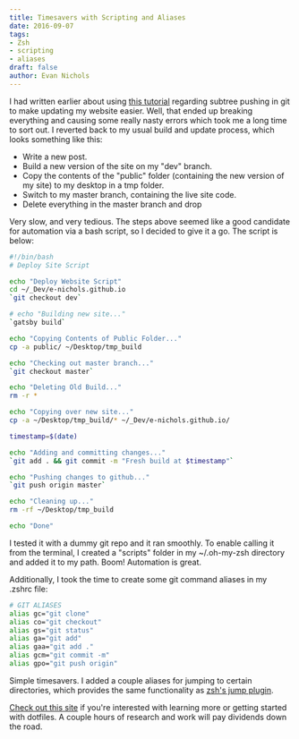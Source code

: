 ```yaml
---
title: Timesavers with Scripting and Aliases
date: 2016-09-07
tags:
- Zsh
- scripting
- aliases
draft: false
author: Evan Nichols
---
```


I had written earlier about using [this tutorial][1] regarding subtree pushing in git to make updating my website easier. Well, that ended up breaking everything and causing some really nasty errors which took me a long time to sort out. I reverted back to my usual build and update process, which looks something like this:

- Write a new post.
- Build a new version of the site on my "dev" branch.
- Copy the contents of the "public" folder (containing the new version of my site) to my desktop in a tmp folder.
- Switch to my master branch, containing the live site code.
- Delete everything in the master branch and drop

Very slow, and very tedious. The steps above seemed like a good candidate for automation via a bash script, so I decided to give it a go. The script is below:

```bash
#!/bin/bash
# Deploy Site Script

echo "Deploy Website Script"
cd ~/_Dev/e-nichols.github.io
`git checkout dev`

# echo "Building new site..."
`gatsby build`

echo "Copying Contents of Public Folder..."
cp -a public/ ~/Desktop/tmp_build

echo "Checking out master branch..."
`git checkout master`

echo "Deleting Old Build..."
rm -r *

echo "Copying over new site..."
cp -a ~/Desktop/tmp_build/* ~/_Dev/e-nichols.github.io/

timestamp=$(date)

echo "Adding and committing changes..."
`git add . && git commit -m "Fresh build at $timestamp"`

echo "Pushing changes to github..."
`git push origin master`

echo "Cleaning up..."
rm -rf ~/Desktop/tmp_build

echo "Done"
```

I tested it with a dummy git repo and it ran smoothly. To enable calling it from the terminal, I created a "scripts" folder in my ~/.oh-my-zsh directory and added it to my path. Boom! Automation is great.

Additionally, I took the time to create some git command aliases in my .zshrc file:

```bash
# GIT ALIASES
alias gc="git clone"
alias co="git checkout"
alias gs="git status"
alias ga="git add"
alias gaa="git add ."
alias gcm="git commit -m"
alias gpo="git push origin"
```

Simple timesavers. I added a couple aliases for jumping to certain directories, which provides the same functionality as [zsh's jump plugin][2].

[Check out this site][3] if you're interested with learning more or getting started with dotfiles. A couple hours of research and work will pay dividends down the road.

[1]: https://gist.github.com/cobyism/4730490
[2]: https://github.com/robbyrussell/oh-my-zsh/blob/master/plugins/jump/jump.plugin.zsh
[3]: https://dotfiles.github.io/
